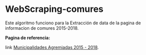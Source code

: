# WebScraping-comures
Este algoritmo funciono para la Extracción de data de la pagina de informacion de comures 2015-2018.

**Pagina de referencia:**


link [Municipalidades Agremiadas 2015 - 2018](http://www.comures.org.sv/html/agremiados/listado_2018.html).
